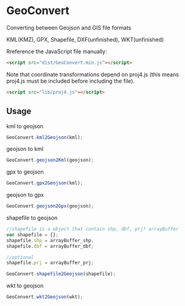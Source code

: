 # GeoConvert

Converting between Geojson and GIS file formats

KML(KMZ), GPX, Shapefile, DXF(unfinished), WKT(unfinished)

Rreference the JavaScript file manually:
```html
<script src="dist/GeoConvert.min.js"></script>
```
Note that coordinate transformations depend on proj4.js (this means proj4.js must be included before including the file).
```html
<script src="lib/proj4.js"></script>
```

Usage
-----
kml to geojson
```javascript
GeoConvert.kml2Geojson(kml);
```

geojson to kml
```javascript
GeoConvert.geojson2Kml(geojson);
```

gpx to geojson
```javascript
GeoConvert.gpx2Geojson(kml);
```

geojson to gpx
```javascript
GeoConvert.geojson2Gpx(geojson);
```

shapefile to geojson
```javascript
//shapefile is a object that contain shp, dbf, prj? arrayBuffer
var shapefile = {};
shapefile.shp = arrayBuffer_shp;
shapefile.dbf = arrayBuffer_dbf;

//optional
shapefile.prj = arrayBuffer_prj;

GeoConvert.shapefile2Geojson(shapefile);
```

wkt to geojson
```javascript
GeoConvert.wkt2Geojson(wkt);
```
